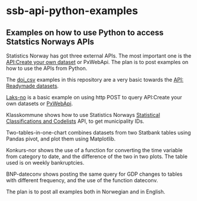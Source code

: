# ssb-api-python-examples
## Examples on how to use Python to access Statstics Norways APIs

Statistics Norway has got three external APIs. The most important one is the [API:Create your own dataset](https://www.ssb.no/en/omssb/tjenester-og-verktoy/api/px-api) or PxWebApi. The plan is to post examples on how to use the APIs from Python.

The [doi_csv](blob/master/eks1_doi_csv_nor.ipynb) examples in this repository are a very basic towards the [API: Readymade datasets](https://data.ssb.no/api/v0/dataset/?lang=en).

[Laks-no](blob/master/laks-no.ipynb) is a basic example on using http POST to query API:Create your own datasets or [PxWebApi](https://www.ssb.no/en/omssb/tjenester-og-verktoy/api/px-api).

Klasskommune shows how to use Statistics Norways [Statistical Classifications and Codelists](https://www.ssb.no/en/klass/) API, to get municipality IDs.

Two-tables-in-one-chart combines datasets from two Statbank tables using Pandas pivot, and plot them using Matplotlib.

Konkurs-nor shows the use of a function for converting the time variable from category to date, and the difference of the two in two plots. The table used is on weekly bankruptcies.

BNP-dateconv shows posting the same query for GDP changes to tables with different frequency, and the use of the function dateconv.

The plan is to post all examples both in Norwegian and in English.
